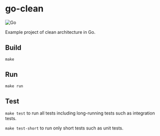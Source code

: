 # go-clean

![Go](https://github.com/kyle-pollock/go-clean/workflows/Go/badge.svg?branch=master)

Example project of clean architecture in Go.

## Build

`make`

## Run

`make run`

## Test

`make test` to run all tests including long-running tests such as integration tests.

`make test-short` to run only short tests such as unit tests.
